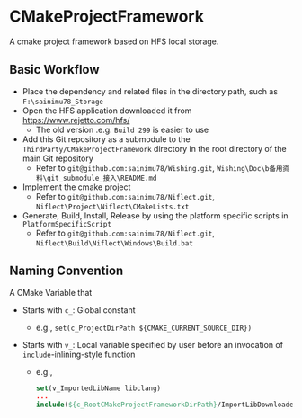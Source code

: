 # CMakeProjectFramework

A cmake project framework based on HFS local storage.

## Basic Workflow

- Place the dependency and related files in the directory path, such as `F:\sainimu78_Storage`
- Open the HFS application downloaded it from https://www.rejetto.com/hfs/
  - The old version .e.g. `Build 299` is easier to use
- Add this Git repository as a submodule to the `ThirdParty/CMakeProjectFramework` directory in the root directory of the main Git repository
  - Refer to `git@github.com:sainimu78/Wishing.git`, `Wishing\Doc\b备用资料\git_submodule_接入\README.md`
- Implement the cmake project
  - Refer to `git@github.com:sainimu78/Niflect.git`, `Niflect\Project\Niflect\CMakeLists.txt`
- Generate, Build, Install, Release by using the platform specific scripts in `PlatformSpecificScript`
  - Refer to `git@github.com:sainimu78/Niflect.git`, `Niflect\Build\Niflect\Windows\Build.bat`

## Naming Convention

A CMake Variable that

- Starts with `c_`: Global constant

  - e.g., `set(c_ProjectDirPath ${CMAKE_CURRENT_SOURCE_DIR})`

- Starts with `v_`: Local variable specified by user before an invocation of `include`-inlining-style function

  - e.g., 

    ```cmake
    set(v_ImportedLibName libclang)
    ...
    include(${c_RootCMakeProjectFrameworkDirPath}/ImportLibDownloaded.cmake)
    ```

    